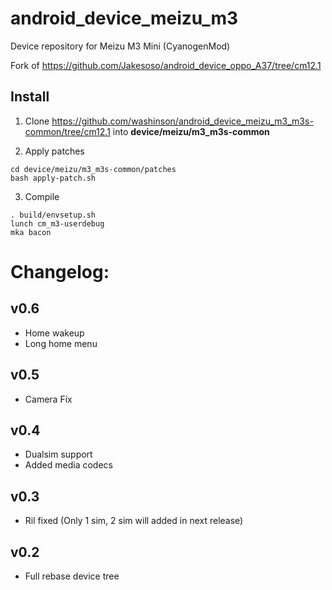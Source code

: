 # android_device_meizu_m3
Device repository for Meizu M3 Mini (CyanogenMod)

Fork of https://github.com/Jakesoso/android_device_oppo_A37/tree/cm12.1

Install
-----------

1. Clone https://github.com/washinson/android_device_meizu_m3_m3s-common/tree/cm12.1 into **device/meizu/m3_m3s-common**

2. Apply patches

```
cd device/meizu/m3_m3s-common/patches
bash apply-patch.sh
``` 

3. Compile

```
. build/envsetup.sh
lunch cm_m3-userdebug
mka bacon
```

# Changelog:
## v0.6
- Home wakeup
- Long home menu

## v0.5
- Camera Fix

## v0.4
- Dualsim support
- Added media codecs

## v0.3
- Ril fixed (Only 1 sim, 2 sim will added in next release)

## v0.2
- Full rebase device tree
